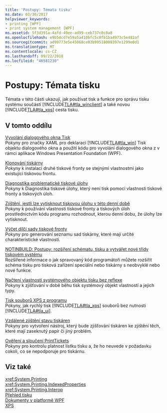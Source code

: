 ```yaml
---
title: 'Postupy: Témata tisku'
ms.date: 03/30/2017
helpviewer_keywords:
- printing [WPF]
- print system management [WPF]
ms.assetid: 5f3d391a-4afd-49ee-ad99-ceb737c0c8a8
ms.openlocfilehash: e9b54cd7e59a5a410bfc5c0fb1ba4973c5e482af
ms.sourcegitcommit: ad99773e5e45068ce03b99518008397e1299e0d1
ms.translationtype: MT
ms.contentlocale: cs-CZ
ms.lasthandoff: 09/22/2018
ms.locfileid: "46581230"
---
```

# <a name="printing-how-to-topics"></a>Postupy: Témata tisku
Témata v této části ukazují, jak používat tisk a funkce pro správu tisku systému součástí [!INCLUDE[TLA#tla_winclient](../../../../includes/tlasharptla-winclient-md.md)] a také novou [!INCLUDE[TLA#tla_xps](../../../../includes/tlasharptla-xps-md.md)] cesta tisku.  
  
## <a name="in-this-section"></a>V tomto oddílu  
 [Vyvolání dialogového okna Tisk](../../../../docs/framework/wpf/advanced/how-to-invoke-a-print-dialog.md)  
 Pokyny pro značky XAML pro deklaraci [!INCLUDE[TLA#tla_win](../../../../includes/tlasharptla-win-md.md)] Tisk objektu dialogového okna a použití kódu pro vyvolání dialogového okna z v rámci aplikace Windows Presentation Foundation (WPF).  
  
 [Klonování tiskárny](../../../../docs/framework/wpf/advanced/how-to-clone-a-printer.md)  
 Pokyny k instalaci druhé tiskové fronty se stejnými vlastnostmi jako existující tiskovou frontu.  
  
 [Diagnostika problematické tiskové úlohy](../../../../docs/framework/wpf/advanced/how-to-diagnose-problematic-print-job.md)  
 Pokyny k Diagnostika tiskové úlohy, který není tisk pomocí vlastnosti tiskové fronty a tiskových úloh.  
  
 [Zjištění, jestli lze vytisknout tiskovou úlohu v této denní době](../../../../docs/framework/wpf/advanced/how-to-discover-whether-a-print-job-can-be-printed-at-this-time-of-day.md)  
 Pokyny k používání vlastnosti tiskové fronty a tiskových úloh prostřednictvím kódu programu rozhodnout, kterou denní dobu, že úlohy lze vytisknout.  
  
 [Výčet dílčí sady tiskové fronty](../../../../docs/framework/wpf/advanced/how-to-enumerate-a-subset-of-print-queues.md)  
 Pokyny pro generování seznamu sad tiskárny, které mají určité charakteristické vlastnosti.  
  
 [NOTINBUILD: Postupy: rozšíření schématu, tisku a vytvářet nové třídy tiskovém systému](https://msdn.microsoft.com/library/a3600218-1ea5-478a-9853-6560464f2885)  
 Rozšířené informace o jak spravovaný kód programátoři můžete rozšířit schéma tisku pro tisková zařízení speciální nebo tiskárny s neobvyklé nebo nové funkce.  
  
 [Načtení vlastností systémového objektu tisku bez reflexe](../../../../docs/framework/wpf/advanced/how-to-get-print-system-object-properties-without-reflection.md)  
 Pokyny k zjišťování v době běhu tisk systémový objekt vlastností a jejich typy.  
  
 [Tisk souborů XPS z programu](../../../../docs/framework/wpf/advanced/how-to-programmatically-print-xps-files.md)  
 Pokyny, jak rychlý tisk [!INCLUDE[TLA#tla_xps](../../../../includes/tlasharptla-xps-md.md)] souborů bez nutnosti [!INCLUDE[TLA#tla_ui](../../../../includes/tlasharptla-ui-md.md)].  
  
 [Vzdálené zjištění stavu tiskáren](../../../../docs/framework/wpf/advanced/how-to-remotely-survey-the-status-of-printers.md)  
 Pokyny pro vytvoření nástroj, který bude zjišťování tiskáren ke zjištění těch, které mají zaseknutý papír či jiný problém.  
  
 [Ověření a sloučení PrintTickets](../../../../docs/framework/wpf/advanced/how-to-validate-and-merge-printtickets.md)  
 Pokyny pro kontrolu platnost lístku tisku a, že ho neuvede v požadavku cokoli, co se nepodporuje pro tiskárnu.  
  
## <a name="see-also"></a>Viz také  
 <xref:System.Printing>  
 <xref:System.Printing.IndexedProperties>  
 <xref:System.Printing.Interop>  
 [Přehled tisku](../../../../docs/framework/wpf/advanced/printing-overview.md)  
 [Dokumenty v platformě WPF](../../../../docs/framework/wpf/advanced/documents-in-wpf.md)  
 [XPS](https://www.microsoft.com/xps)
